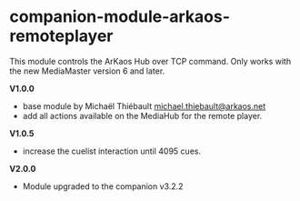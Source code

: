 # companion-module-arkaos-remoteplayer

This module controls the ArKaos Hub over TCP command.
Only works with the new MediaMaster version 6 and later.


**V1.0.0**
* base module by Michaël Thiébault <michael.thiebault@arkaos.net>
* add all actions available on the MediaHub for the remote player.

**V1.0.5**
* increase the cuelist interaction until 4095 cues.

**V2.0.0**
* Module upgraded to the companion v3.2.2